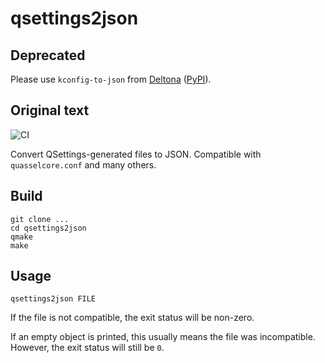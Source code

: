 # qsettings2json

## Deprecated

Please use `kconfig-to-json` from [Deltona](https://github.com/Tatsh/deltona)
([PyPI](https://pypi.org/project/deltona/)).

## Original text

![CI](https://github.com/Tatsh/qsettings2json/workflows/CI/badge.svg)

Convert QSettings-generated files to JSON. Compatible with `quasselcore.conf` and many others.

## Build

```shell
git clone ...
cd qsettings2json
qmake
make
```

## Usage

```shell
qsettings2json FILE
```

If the file is not compatible, the exit status will be non-zero.

If an empty object is printed, this usually means the file was incompatible. However, the exit status will still be `0`.
